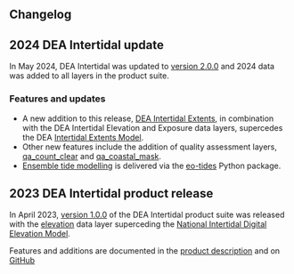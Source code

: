 ## Changelog

## 2024 DEA Intertidal update

In May 2024, DEA Intertidal was updated to [version 2.0.0](https://github.com/GeoscienceAustralia/dea-intertidal/releases/tag/2.0.0) and 2024 data was added to all layers in the product suite.

### Features and updates
- A new addition to this release, [DEA Intertidal Extents](https://knowledge.dea.ga.gov.au/data/product/dea-intertidal/?tab=description#core-product-layers), in combination with the DEA Intertidal Elevation and Exposure data layers, supercedes the DEA [Intertidal Extents Model](https://knowledge.dea.ga.gov.au/data/version-history/dea-intertidal-extents-landsat-2.0.0/). 
- Other new features include the addition of quality assessment layers, [qa_count_clear](https://knowledge.dea.ga.gov.au/data/product/dea-intertidal/?tab=description#quality-assessment-layers) and [qa_coastal_mask](https://knowledge.dea.ga.gov.au/data/product/dea-intertidal/?tab=description#quality-assessment-layers). 
- [Ensemble tide modelling](https://knowledge.dea.ga.gov.au/data/product/dea-intertidal/?tab=description#ensemble-tidal-modelling) is delivered via the [eo-tides](https://github.com/GeoscienceAustralia/eo-tides) Python package.

## 2023 DEA Intertidal product release

In April 2023, [version 1.0.0](https://github.com/GeoscienceAustralia/dea-intertidal/releases/tag/1.0.0) of the DEA Intertidal product suite was released with the [elevation](https://knowledge.dea.ga.gov.au/data/product/dea-intertidal/?tab=description#core-product-layers) data layer superceding the [National Intertidal Digital Elevation Model](https://knowledge.dea.ga.gov.au/data/version-history/dea-intertidal-elevation-landsat-1.0.0/).

Features and additions are documented in the [product description](https://knowledge.dea.ga.gov.au/data/product/dea-intertidal/?tab=description#technical-information) and on [GitHub](https://github.com/GeoscienceAustralia/dea-intertidal/releases/tag/1.0.0)
